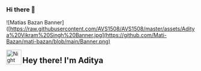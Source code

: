 ### Hi there 👋

![Matias Bazan Banner]([https://raw.githubusercontent.com/AVS1508/AVS1508/master/assets/Aditya%20Vikram%20Singh%20Banner.jpg](https://github.com/Mati-Bazan/mati-bazan/blob/main/Banner.png)

<img alt="Night Coding" src="./assets/Hand%20Wave.gif" width='40' align="left"/><h2>Hey there! I'm Aditya</h2>
